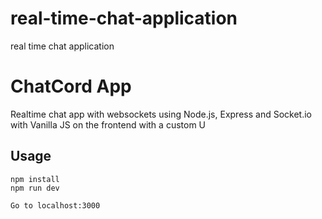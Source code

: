 # real-time-chat-application
real time chat application
# ChatCord App
Realtime chat app with websockets using Node.js, Express and Socket.io with Vanilla JS on the frontend with a custom U
## Usage
```
npm install
npm run dev

Go to localhost:3000
```
